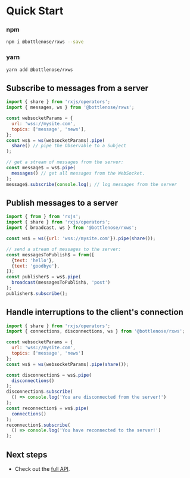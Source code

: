 # Quick Start

### npm

```bash
npm i @bottlenose/rxws --save
```

### yarn

```bash
yarn add @bottlenose/rxws
```

## Subscribe to messages from a server

```javascript
import { share } from 'rxjs/operators';
import { messages, ws } from '@bottlenose/rxws';

const websocketParams = {
  url: 'wss://mysite.com',
  topics: ['message', 'news'],
};
const ws$ = ws(websocketParams).pipe(
  share() // pipe the Observable to a Subject
);

// get a stream of messages from the server:
const message$ = ws$.pipe(
  messages() // get all messages from the WebSocket.
);
message$.subscribe(console.log); // log messages from the server
```

## Publish messages to a server

```javascript
import { from } from 'rxjs';
import { share } from 'rxjs/operators';
import { broadcast, ws } from '@bottlenose/rxws';

const ws$ = ws({url: 'wss://mysite.com'}).pipe(share());

// send a stream of messages to the server:
const messagesToPublish$ = from([
  {text: 'hello'},
  {text: 'goodbye'},
]);
const publisher$ = ws$.pipe(
  broadcast(messagesToPublish$, 'post')
);
publisher$.subscribe();
```

## Handle interruptions to the client's connection

```javascript
import { share } from 'rxjs/operators';
import { connections, disconnections, ws } from '@bottlenose/rxws';

const websocketParams = {
  url: 'wss://mysite.com',
  topics: ['message', 'news']
};
const ws$ = ws(websocketParams).pipe(share());

const disconnection$ = ws$.pipe(
  disconnections()
);
disconnection$.subscribe(
  () => console.log('You are disconnected from the server!')
);
const reconnection$ = ws$.pipe(
  connections()
);
reconnection$.subscribe(
  () => console.log('You have reconnected to the server!')
);
```

## Next steps

* Check out the [full API](https://brianbuccaneer.gitbook.io/rxws/api).


